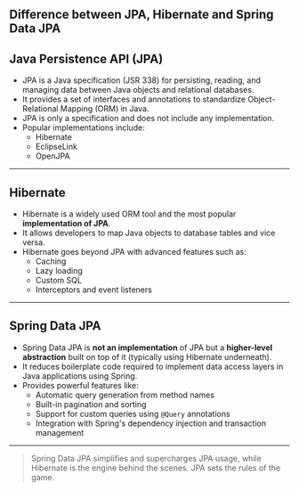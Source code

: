 ## Difference between JPA, Hibernate and Spring Data JPA

## Java Persistence API (JPA)

- JPA is a Java specification (JSR 338) for persisting, reading, and managing data between Java objects and relational databases.
- It provides a set of interfaces and annotations to standardize Object-Relational Mapping (ORM) in Java.
- JPA is only a specification and does not include any implementation.
- Popular implementations include:
  - Hibernate
  - EclipseLink
  - OpenJPA

---

## Hibernate

- Hibernate is a widely used ORM tool and the most popular **implementation of JPA**.
- It allows developers to map Java objects to database tables and vice versa.
- Hibernate goes beyond JPA with advanced features such as:
  - Caching
  - Lazy loading
  - Custom SQL
  - Interceptors and event listeners

---

## Spring Data JPA

- Spring Data JPA is **not an implementation** of JPA but a **higher-level abstraction** built on top of it (typically using Hibernate underneath).
- It reduces boilerplate code required to implement data access layers in Java applications using Spring.
- Provides powerful features like:
  - Automatic query generation from method names
  - Built-in pagination and sorting
  - Support for custom queries using `@Query` annotations
  - Integration with Spring's dependency injection and transaction management

---

> Spring Data JPA simplifies and supercharges JPA usage, while Hibernate is the engine behind the scenes. JPA sets the rules of the game.
